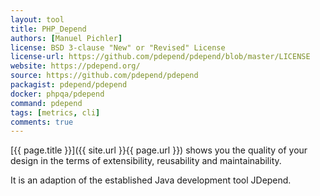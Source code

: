 ```yaml
---
layout: tool
title: PHP_Depend
authors: [Manuel Pichler]
license: BSD 3-clause "New" or "Revised" License
license-url: https://github.com/pdepend/pdepend/blob/master/LICENSE 
website: https://pdepend.org/
source: https://github.com/pdepend/pdepend
packagist: pdepend/pdepend
docker: phpqa/pdepend
command: pdepend 
tags: [metrics, cli]
comments: true
---
```


[{{ page.title }}]({{ site.url }}{{ page.url }}) shows you the quality of your design in the terms of extensibility, reusability and maintainability.

<!--more--> 

It is an adaption of the established Java development tool JDepend.
